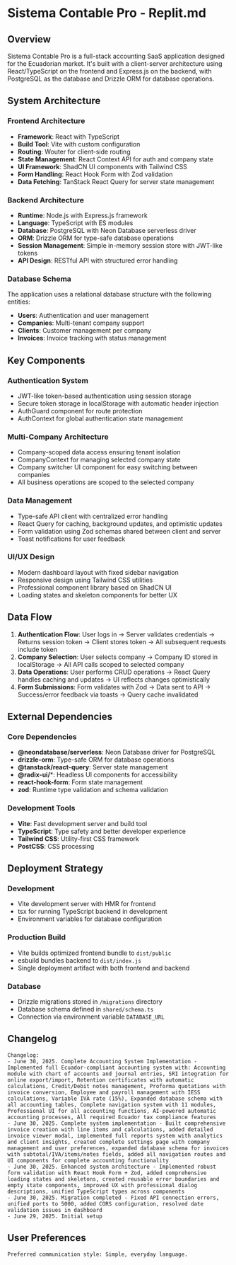 # Sistema Contable Pro - Replit.md

## Overview

Sistema Contable Pro is a full-stack accounting SaaS application designed for the Ecuadorian market. It's built with a client-server architecture using React/TypeScript on the frontend and Express.js on the backend, with PostgreSQL as the database and Drizzle ORM for database operations.

## System Architecture

### Frontend Architecture
- **Framework**: React with TypeScript
- **Build Tool**: Vite with custom configuration
- **Routing**: Wouter for client-side routing
- **State Management**: React Context API for auth and company state
- **UI Framework**: ShadCN UI components with Tailwind CSS
- **Form Handling**: React Hook Form with Zod validation
- **Data Fetching**: TanStack React Query for server state management

### Backend Architecture
- **Runtime**: Node.js with Express.js framework
- **Language**: TypeScript with ES modules
- **Database**: PostgreSQL with Neon Database serverless driver
- **ORM**: Drizzle ORM for type-safe database operations
- **Session Management**: Simple in-memory session store with JWT-like tokens
- **API Design**: RESTful API with structured error handling

### Database Schema
The application uses a relational database structure with the following entities:
- **Users**: Authentication and user management
- **Companies**: Multi-tenant company support
- **Clients**: Customer management per company
- **Invoices**: Invoice tracking with status management

## Key Components

### Authentication System
- JWT-like token-based authentication using session storage
- Secure token storage in localStorage with automatic header injection
- AuthGuard component for route protection
- AuthContext for global authentication state management

### Multi-Company Architecture
- Company-scoped data access ensuring tenant isolation
- CompanyContext for managing selected company state
- Company switcher UI component for easy switching between companies
- All business operations are scoped to the selected company

### Data Management
- Type-safe API client with centralized error handling
- React Query for caching, background updates, and optimistic updates
- Form validation using Zod schemas shared between client and server
- Toast notifications for user feedback

### UI/UX Design
- Modern dashboard layout with fixed sidebar navigation
- Responsive design using Tailwind CSS utilities
- Professional component library based on ShadCN UI
- Loading states and skeleton components for better UX

## Data Flow

1. **Authentication Flow**: User logs in → Server validates credentials → Returns session token → Client stores token → All subsequent requests include token
2. **Company Selection**: User selects company → Company ID stored in localStorage → All API calls scoped to selected company
3. **Data Operations**: User performs CRUD operations → React Query handles caching and updates → UI reflects changes optimistically
4. **Form Submissions**: Form validates with Zod → Data sent to API → Success/error feedback via toasts → Query cache invalidated

## External Dependencies

### Core Dependencies
- **@neondatabase/serverless**: Neon Database driver for PostgreSQL
- **drizzle-orm**: Type-safe ORM for database operations
- **@tanstack/react-query**: Server state management
- **@radix-ui/***: Headless UI components for accessibility
- **react-hook-form**: Form state management
- **zod**: Runtime type validation and schema validation

### Development Tools
- **Vite**: Fast development server and build tool
- **TypeScript**: Type safety and better developer experience
- **Tailwind CSS**: Utility-first CSS framework
- **PostCSS**: CSS processing

## Deployment Strategy

### Development
- Vite development server with HMR for frontend
- tsx for running TypeScript backend in development
- Environment variables for database configuration

### Production Build
- Vite builds optimized frontend bundle to `dist/public`
- esbuild bundles backend to `dist/index.js`
- Single deployment artifact with both frontend and backend

### Database
- Drizzle migrations stored in `/migrations` directory
- Database schema defined in `shared/schema.ts`
- Connection via environment variable `DATABASE_URL`

## Changelog
```
Changelog:
- June 30, 2025. Complete Accounting System Implementation - Implemented full Ecuador-compliant accounting system with: Accounting module with chart of accounts and journal entries, SRI integration for online export/import, Retention certificates with automatic calculations, Credit/Debit notes management, Proforma quotations with invoice conversion, Employee and payroll management with IESS calculations, Variable IVA rate (15%), Expanded database schema with all accounting tables, Complete navigation system with 11 modules, Professional UI for all accounting functions, AI-powered automatic accounting processes, All required Ecuador tax compliance features
- June 30, 2025. Complete system implementation - Built comprehensive invoice creation with line items and calculations, added detailed invoice viewer modal, implemented full reports system with analytics and client insights, created complete settings page with company management and user preferences, expanded database schema for invoices with subtotal/IVA/items/notes fields, added all navigation routes and UI components for complete accounting functionality
- June 30, 2025. Enhanced system architecture - Implemented robust form validation with React Hook Form + Zod, added comprehensive loading states and skeletons, created reusable error boundaries and empty state components, improved UX with professional dialog descriptions, unified TypeScript types across components
- June 30, 2025. Migration completed - Fixed API connection errors, unified ports to 5000, added CORS configuration, resolved date validation issues in dashboard
- June 29, 2025. Initial setup
```

## User Preferences
```
Preferred communication style: Simple, everyday language.
```